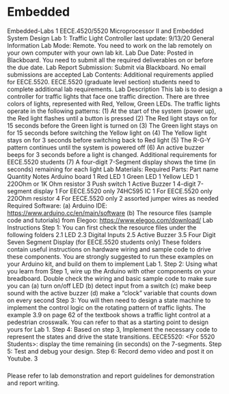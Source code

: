 # Embedded
Embedded-Labs
1
EECE.4520/5520 Microprocessor II and Embedded System Design
Lab 1: Traffic Light Controller
last update: 9/13/20
General Information
Lab Mode: Remote. You need to work on the lab remotely on your own computer with your
own lab kit.
Lab Due Date: Posted in Blackboard. You need to submit all the required deliverables on or
before the due date.
Lab Report Submission: Submit via Blackboard. No email submissions are accepted
Lab Contents: Additional requirements applied for EECE.5520. EECE.5520 (graduate level
section) students need to complete additional lab requirements.
Lab Description
This lab is to design a controller for traffic lights that face one traffic direction. There are three
colors of lights, represented with Red, Yellow, Green LEDs. The traffic lights operate in the
following patterns:
(1) At the start of the system (power up), the Red light flashes until a button is pressed
(2) The Red light stays on for 15 seconds before the Green light is turned on
(3) The Green light stays on for 15 seconds before switching the Yellow light on
(4) The Yellow light stays on for 3 seconds before switching back to Red light
(5) The R-G-Y pattern continues until the system is powered off
(6) An active buzzer beeps for 3 seconds before a light is changed.
Additional requirements for EECE.5520 students
(7) A four-digit 7-Segment display shows the time (in seconds) remaining for each light
Lab Materials:
Required Parts:
Part name Quantity Notes
Arduino board 1
Red LED 1
Green LED 1
Yellow LED 1
220Ohm or 1K Ohm resistor 3
Push switch 1
Active Buzzer 1
4-digit 7-segment display 1 For EECE.5520 only
74HC595 IC 1 For EECE.5520 only
220Ohm resistor 4 For EECE.5520 only
2
assorted jumper wires as needed
Required Software:
(a) Arduino IDE: https://www.arduino.cc/en/main/software
(b) The resource files (sample code and tutorials) from Elegoo:
https://www.elegoo.com/download/
Lab Instructions
Step 1:
You can first check the resource files under the following folders
2.1 LED
2.3 Digital Inputs
2.5 Active Buzzer
3.5 Four Digit Seven Segment Display (for EECE.5520 students only)
These folders contain useful instructions on hardware wiring and sample code to drive these
components. You are strongly suggested to run these examples on your Arduino kit, and build
on them to implement Lab 1.
Step 2:
Using what you learn from Step 1, wire up the Arduino with other components on your
breadboard. Double check the wiring and basic sample code to make sure you can (a) turn
on/off LED (b) detect input from a switch (c) make beep sound with the active buzzer (d) make a
“clock” variable that counts down on every second
Step 3:
You will then need to design a state machine to implement the control logic on the rotating
pattern of traffic lights. The example 3.9 on page 62 of the textbook shows a traffic light control
at a pedestrian crosswalk. You can refer to that as a starting point to design yours for Lab 1.
Step 4:
Based on step 3, Implement the necessary code to represent the states and drive the state
transitions.
EECE5520:
<For 5520 Students>: display the time remaining (in seconds) on the 7-segments.
Step 5:
Test and debug your design.
Step 6:
Record demo video and post it on Youtube.
3
###
Please refer to lab demonstration and report guidelines for demonstration and
report writing.
